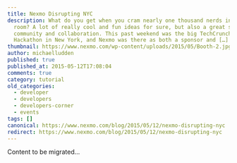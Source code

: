 ```yaml
---
title: Nexmo Disrupting NYC
description: What do you get when you cram nearly one thousand nerds in a giant
  room? A lot of really cool and fun ideas for sure, but also a great sense of
  community and collaboration. This past weekend was the big TechCrunch Disrupt
  Hackathon in New York, and Nexmo was there as both a sponsor and […]
thumbnail: https://www.nexmo.com/wp-content/uploads/2015/05/Booth-2.jpg
author: michaelludden
published: true
published_at: 2015-05-12T17:08:04
comments: true
category: tutorial
old_categories:
  - developer
  - developers
  - developers-corner
  - events
tags: []
canonical: https://www.nexmo.com/blog/2015/05/12/nexmo-disrupting-nyc
redirect: https://www.nexmo.com/blog/2015/05/12/nexmo-disrupting-nyc
---
```

Content to be migrated...